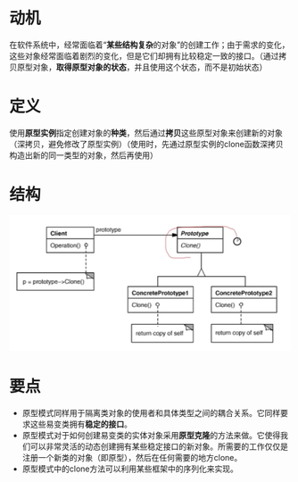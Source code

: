 # 动机

在软件系统中，经常面临着“**某些结构复杂**的对象”的创建工作；由于需求的变化，这些对象经常面临着剧烈的变化，但是它们却拥有比较稳定一致的接口。（通过拷贝原型对象，**取得原型对象的状态**，并且使用这个状态，而不是初始状态）



# 定义

使用**原型实例**指定创建对象的**种类**，然后通过**拷贝**这些原型对象来创建新的对象（深拷贝，避免修改了原型实例）（使用时，先通过原型实例的clone函数深拷贝构造出新的同一类型的对象，然后再使用）



# 结构

![image-20200610171244254](figure/image-20200610171244254.png)

# 要点

- 原型模式同样用于隔离类对象的使用者和具体类型之间的耦合关系。它同样要求这些易变类拥有**稳定的接口**。
- 原型模式对于如何创建易变类的实体对象采用**原型克隆**的方法来做。它使得我们可以非常灵活的动态创建拥有某些稳定接口的新对象。所需要的工作仅仅是注册一个新类的对象（即原型），然后在任何需要的地方clone。
- 原型模式中的clone方法可以利用某些框架中的序列化来实现。

